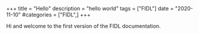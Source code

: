 
+++
title = "Hello"
description = "hello world"
tags = ["FIDL"]
date = "2020-11-10"
#categories = ["FIDL",]
+++


Hi and welcome to the first version of the FIDL documentation.